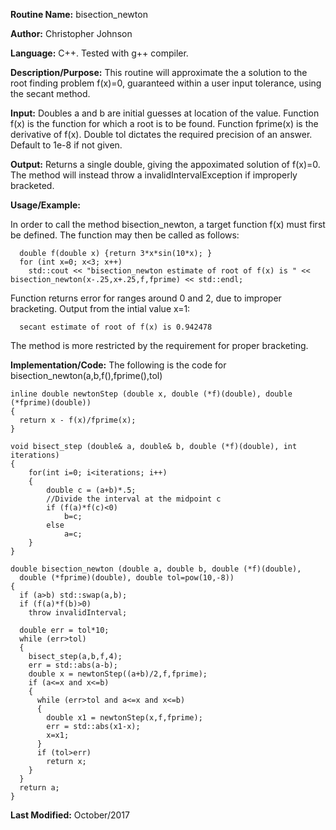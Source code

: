 **Routine Name:** bisection_newton

**Author:** Christopher Johnson

**Language:** C++. Tested with g++ compiler.

**Description/Purpose:** This routine will approximate the a solution to the root finding problem f(x)=0, guaranteed within a user input tolerance, using the secant method.

**Input:**
Doubles a and b are initial guesses at location of the value.
Function f(x) is the function for which a root is to be found.
Function fprime(x) is the derivative of f(x).
Double tol dictates the required precision of an answer. Default to 1e-8 if not given.

**Output:**
Returns a single double, giving the appoximated solution of f(x)=0.
The method will instead throw a invalidIntervalException if improperly bracketed.

**Usage/Example:**

In order to call the method bisection_newton, a target function f(x) must first be defined. The function may then be called as follows:

      double f(double x) {return 3*x*sin(10*x); }
      for (int x=0; x<3; x++)
        std::cout << "bisection_newton estimate of root of f(x) is " << bisection_newton(x-.25,x+.25,f,fprime) << std::endl;

Function returns error for ranges around 0 and 2, due to improper bracketing.
Output from the intial value x=1:

      secant estimate of root of f(x) is 0.942478

The method is more restricted by the requirement for proper bracketing.


**Implementation/Code:** The following is the code for bisection_newton(a,b,f(),fprime(),tol)

    inline double newtonStep (double x, double (*f)(double), double (*fprime)(double))
    {
      return x - f(x)/fprime(x);
    }

    void bisect_step (double& a, double& b, double (*f)(double), int iterations)
    {
        for(int i=0; i<iterations; i++)
        {
            double c = (a+b)*.5;
            //Divide the interval at the midpoint c
            if (f(a)*f(c)<0)
                b=c;
            else
                a=c;
        }
    }

    double bisection_newton (double a, double b, double (*f)(double),
      double (*fprime)(double), double tol=pow(10,-8))
    {
      if (a>b) std::swap(a,b);
      if (f(a)*f(b)>0)
        throw invalidInterval;

      double err = tol*10;
      while (err>tol)
      {
        bisect_step(a,b,f,4);
        err = std::abs(a-b);
        double x = newtonStep((a+b)/2,f,fprime);
        if (a<=x and x<=b)
        {
          while (err>tol and a<=x and x<=b)
          {
            double x1 = newtonStep(x,f,fprime);
            err = std::abs(x1-x);
            x=x1;
          }
          if (tol>err)
            return x;
        }
      }
      return a;
    }

**Last Modified:** October/2017
